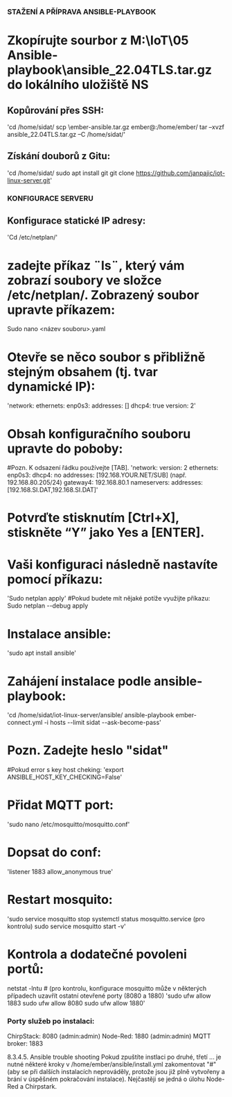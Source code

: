 ### STAŽENÍ A PŘÍPRAVA ANSIBLE-PLAYBOOK
# Zkopírujte sourbor z M:\IoT\05 Ansible-playbook\ansible_22.04TLS.tar.gz do lokálního uložiště NS

## Kopůrování přes SSH:
'cd /home/sidat/
scp <cesta k ember souboru na pc>\ember-ansible.tar.gz ember@<ip linux servra>:/home/ember/
tar –xvzf ansible_22.04TLS.tar.gz –C /home/sidat/'

## Získání douborů z Gitu:
'cd /home/sidat/
sudo apt install git
git clone https://github.com/janpajic/iot-linux-server.git'


### KONFIGURACE SERVERU
## Konfigurace statické IP adresy:
'Cd /etc/netplan/'
# zadejte příkaz ¨ls¨, který vám zobrazí soubory ve složce /etc/netplan/. Zobrazený soubor upravte příkazem:
Sudo nano <název souboru>.yaml

# Otevře se něco soubor s přibližně stejným obsahem (tj. tvar dynamické IP):
'network: 
 ethernets:
  enp0s3:
  addresses: []
  dhcp4: true
 version: 2'

# Obsah konfiguračního souboru upravte do poboby:
#Pozn. K odsazení řádku používejte [TAB].
'network: 
 version: 2
 ethernets: 
  enp0s3:
   dhcp4: no
   addresses: [192.168.YOUR.NET/SUB]  (např. 192.168.80.205/24)
   gateway4: 192.168.80.1
   nameservers:
    addresses: [192.168.SI.DAT,192.168.SI.DAT]'

# Potvrďte stisknutím [Ctrl+X], stiskněte “Y” jako Yes a [ENTER].
# Vaši konfiguraci následně nastavíte pomocí příkazu:
'Sudo netplan apply'
#Pokud budete mít nějaké potíže využijte příkazu:
Sudo netplan --debug apply

# Instalace ansible:
'sudo apt install ansible'
 
# Zahájení instalace podle ansible-playbook:
'cd /home/sidat/iot-linux-server/ansible/
ansible-playbook ember-connect.yml -i hosts --limit sidat --ask-become-pass'

# Pozn. Zadejte heslo "sidat"
#Pokud error s key host cheking:
'export ANSIBLE_HOST_KEY_CHECKING=False'

# Přidat MQTT port:
'sudo nano /etc/mosquitto/mosquitto.conf'

# Dopsat do conf: 
'listener 1883 
allow_anonymous true' 


# Restart mosquito: 
'sudo service mosquitto stop 
systemctl status mosquitto.service  (pro kontrolu)
sudo service mosquitto start -v'


# Kontrola a dodatečné povoleni portů: 
netstat -lntu    # (pro kontrolu, konfigurace mosquitto může v některých případech uzavřít ostatní otevřené porty (8080 a 1880)
'sudo ufw allow 1883
sudo ufw allow 8080
sudo ufw allow 1880'

### Porty služeb po instalaci:

ChirpStack:	 8080 (admin:admin)
Node-Red:	 1880 (admin:admin)
MQTT broker:	 1883

8.3.4.5.	Ansible trouble shooting
Pokud zpuštíte instlaci po druhé, třetí ... je nutné některé kroky v /home/ember/ansible/install.yml zakomentovat "#" (aby se při dalších instalacích neprováděly, protože jsou již plně vytvořeny a brání v úspěšném pokračování instalace). Nejčastěji se jedná o úlohu Node-Red a Chirpstark.
